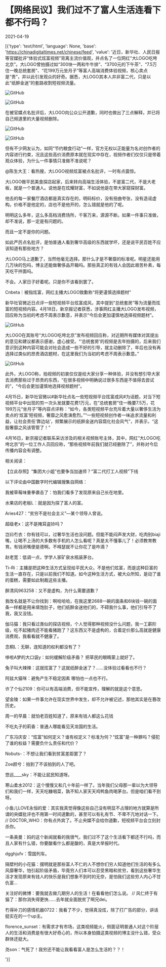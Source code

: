 # 【网络民议】我们过不了富人生活连看下都不行吗？

2021-04-19

[{'type': 'text/html', 'language': None, 'base': 'https://chinadigitaltimes.net/chinese/feed', 'value': '近日，新华社、人民日报等官媒批评“体验式炫富视频”背离主流价值观，并点名了一位网红“大LOGO吃垮北京”。大LOGO曾拍摄过如“300块一两和牛牛排”、“3700元的下午茶”、“7.5万住一晚总统套房”、“花199万元坐月子”等富人高端消费体验视频，核心卖点是“贵”，并以此引发观众的好奇。据悉，大LOGO其本人并非富二代，只是以此“纸醉金迷”的套路收割短视频流量。

![GitHub](https://chinadigitaltimes.net/chinese/files/2021/04/image-1618846072767.png)

![GitHub](https://chinadigitaltimes.net/chinese/files/2021/04/image-1618846825153.png)

在被官媒点名批评后，大LOGO向公众公开道歉，同时也做出了三点解释，并已将自己频道里的大量视频删除。

![GitHub](https://chinadigitaltimes.net/chinese/files/2021/04/image-1618846087920.png)

![GitHub](https://chinadigitaltimes.net/chinese/files/2021/04/image-1618846457368.png)

但有不少网友认为，如同“节约粮食行动”一样，官方无权以正能量为名对创作者的内容进行约束，况且这些高价消费原本就在现实中存在，视频作者们仅仅只是带着观众体验，为什么一件事情只准做不准说呢？





@陈生大王：看热搜，大LOGO视频炫富被点名批评，一时有点震惊。

大LOGO做平民美食探店起家，后来转向高端生活体验，不是富二代，不是大老板，就是一个普通人。说他是在炫耀财富，不如说他是在带大家窥探财富。

他去的每一家餐厅酒店都是真实存在的，明码标价，没有扭曲夸张，没有造谣虚构。价格不是他定的，店也不是他开的，怎么错就是他的了呢。

明明这么多年，这么多高档消费场所，千客万来，源源不断。如果一件事只准做，却不准说，那一定是有问题的。

而且一定不是你的问题。

如此严厉点名批评，是怕普通人看到奢华高级的东西就学坏，还是说平民百姓不应该知道有那些地方？

大LOGO马上道歉了，当然他毫无选择。那什么才是不奢靡的标准呢。明星还能用几万块的包吗，博主还能做奢侈品开箱吗。那些真正的有钱人会因此艰苦朴素，每天吃干拌面吗。

不会。人家日子好着呢。只是你不该看到罢了。



Cnbeta｜被指炫富，网红主播大LOGO致歉称“将更谨慎选择题材”

新华社官微近日点评一些短视频平台炫富成风，其中提到“总统套房”等为流量而炫富的短视频内容。4月18日，新京报记者获悉，涉事网红主播大LOGO发布视频，回应称为当初的考虑不周表示歉意，并表示“今后会更加谨慎地选择视频题材”。

![GitHub](https://chinadigitaltimes.net/chinese/files/2021/04/image-1618844743375.png)

大LOGO在其账号“大LOGO吃垮北京”发布视频回应称，对近期所有媒体对其提出的意见和建议都表示感谢，虚心接受。“‘总统套房’的视频是去年拍摄的，后来我们意识到这种内容可能会对社会造成一些不好的引导，就主动删除了，年后也没有再选择过类似的昂贵酒店题材，在这里我们为当初的考虑不周表示歉意。”

![GitHub](https://chinadigitaltimes.net/chinese/files/2021/04/post-665053-607da910e0499.png)

此外，大LOGO称，拍视频的初衷仅仅是给大家分享一种体验，并没有想引导大家去消费那些过于昂贵的东西，“在很多视频中明确说过很多东西是不值得去尝试的”，“今后会更加谨慎地选择视频题材”。

4月15日，新华社官微以#新华社点名一些短视频平台炫富成风#为话题，对当下短视频平台中出现的剪一次头发就要花费1万元，在“总统套房”住一晚要7.5万，花199万元“坐月子”等内容点评称：“如今，各类短视频平台充斥着大量以奢侈生活为卖点的‘炫富’短视频，奢靡之风愈演愈烈。”“一些短视频创作者一味追求流量和利益，让社会责任‘靠边站’，频繁展示的纸醉金迷内容腐化社会风气”，并表示，“这股奢靡之风该管管了！”

4月16日，新京报记者联系采访涉及的相关视频账号主体，其中，网红“大LOGO吃垮北京”的一位工作人员回应称，“那些视频年前我们就已经删除了”，并称对今后传播内容会有调整。

相关阅读：



【立此存照】“集团大小姐”也要争当加速师？“富二代打工人视频”下线



以下评论由中国数字时代编辑搜集自网络：



我被草莓味重拳袭击了：怕我们看多了发现原来自己长在地里。

水果店的老板L：就是因为探了富人的富。

Aries427：“贫穷不是社会主义”&#8212;某个领导人曾说。

超级老x：这不是掩耳盗铃吗？

岂曰冇衣：你有钱可以，过奢华生活也没问题。但能不能闷声发大财，吃肉别biaji嘴，让喝不上汤的大多数有手机的人怎么看呢？真是太不懂事儿了！必须教育教育。有钱闭嘴便是德啊。不嘚瑟就不让你花了是咋滴？

赵老宽：低调一点，学学人家矿泉水瓶装茅台。

Ti&#8211;Ri：主播是把这种生活方式呈现给平民大众，不是他们炫富，而是这种巨富的生活一直存在，只是以前我们不知道。如今这种生活方式，被大众所知，是动了谁的蛋糕，需要如此制裁这些主播。

醉清风963258：又不是虚构，为什么需要道歉？

我改名就是不让你找到：啊哈哈哈，在我这里2688一碗的面条和6块钱一碗的面条一样都是用来填饱肚子，他们纸醉金迷他们的，不碍我什么事，他们引导不了我，我又没钱。

伽马猫：我只看过类似的探店视频，个人觉得那种视频没什么问题，我一工薪阶级，吃不起猪肉还不能看猪跑了？这东西又不是虚构的，合着定价那么高就是健康消费观，我看看就不健康了。

念桐L：无聊，连知道的权利都没有了？

哆啦A梦的大口袋y：如何缓解阶级矛盾？ 把草民的眼睛蒙上就好了。

兔子叫大辣辣：这就炫富了？这就纸醉金迷了？……没体验过看看也不行？

阿兹大猫咪：避免产生不稳定因素 哪怕也一点也不行。

许了个仙2109：你可以有高端消费，但不能宣传，理解的就是这个意思。

望金陵：如果一件事允许在现实世界中发生，却不允许被记述，那他其实是在篡改历史。

周一的早晨：就怕老百姓知道了，原来有钱人都这么花钱

不吃丸子的莉香：普通人哪能看见天龙国的生活。

广东冯庆安：“炫富”如何定义？谁有权定义？标准为何？“炫富”是一种罪吗？侵犯了谁的权益？需要负什么责任和代价？

Nobuts-：不想让我们看到贫富差距罢了？

Zoe颜兮：拍到了不该拍到的人了吧。

悠远____sky：不能让屁民知道呀。

寒山柔水2012：这个慢慢又和几十年前一样了。当年我们父母那一辈以为大领导们和我们一样，天天吃糠咽菜，孰不知人家天天鸡鸭鱼肉喝茅台。但是咱们看不到呀。

小鱼儿LOVE永恒的爱：其实我真觉得像这些自己没有明显不占理的地方就算是所谓的央媒批评也不用第一时间道歉的，甚至可以有礼有节、不卑不亢地对话一下。 //  D0CT0R_WHO：你有点外宾了。不止央媒不会给你道歉，短视频平台会立刻封杀你。

一条美曼：妈的这个新闻就看的我很气，我们过不了这个生活看下都还不行吗，而且人家有什么错，你要酸看什么都是酸的，真是大举报时代。

dgghjufv：雪国列车。

隔壁村的小花猫：摆明就是那些富人不仁的人不想你们穷人知道他们生活的有多么风靡奢华，怕引起阶级矛盾，毕竟穷人们本可以忍受黑暗和贫穷，看到这些奢华生活才发现原来有钱人的快乐是我们想象不到时的无奈，是怕我们这些穷人内心不甘仇富…

关注好的微博：要我就去做几期穷人的生活！在看看他们怎么说。 //  风仁终于有猫了：那你消失得更快……去年就全面脱贫了啊兄dei。

冇得补刀的感情机器0722：我看了不少，觉得真没炫，除了打广告的部分，讲话挺实在的一个up主。

florence_sunset：有需求才有市场，这类视频能火，侧面证明普通人对这个阶层人的生活和消费是有很大好奇心的，所以本身拍摄这类视频的博主没什么错，受众群体还挺大。

尧son：气死了！我穷还不能让我看看富人是怎么生活的？？！

'}]